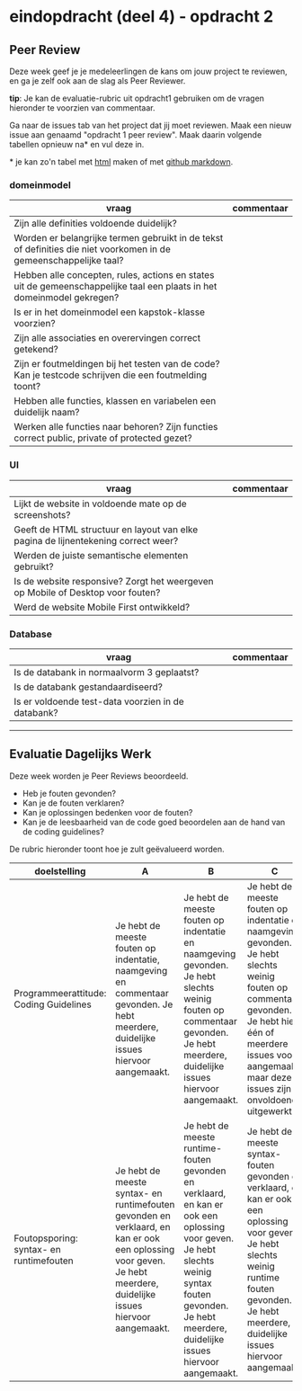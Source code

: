 # eindopdracht (deel 4) - opdracht 2

## Peer Review

Deze week geef je je medeleerlingen de kans om jouw project te reviewen, en ga je zelf ook aan de slag als Peer Reviewer.

**tip**: Je kan de evaluatie-rubric uit opdracht1 gebruiken om de vragen hieronder te voorzien van commentaar.

Ga naar de issues tab van het project dat jij moet reviewen. Maak een nieuw issue aan genaamd "opdracht 1 peer review". Maak daarin volgende tabellen opnieuw na* en vul deze in.

\* je kan zo'n tabel met [html](https://www.w3schools.com/html/html_tables.asp) maken of met [github markdown](https://help.github.com/en/github/writing-on-github/organizing-information-with-tables).

### domeinmodel

| vraag | commentaar |
| --- | --- |
| Zijn alle definities voldoende duidelijk? |  |
| Worden er belangrijke termen gebruikt in de tekst of definities die niet voorkomen in de gemeenschappelijke taal? |  |
| Hebben alle concepten, rules, actions en states uit de gemeenschappelijke taal een plaats in het domeinmodel gekregen? |  |
| Is er in het domeinmodel een kapstok-klasse voorzien? |  |
| Zijn alle associaties en overervingen correct getekend? |  |
| Zijn er foutmeldingen bij het testen van de code? Kan je testcode schrijven die een foutmelding toont? |  |
| Hebben alle functies, klassen en variabelen een duidelijk naam? |  | 
| Werken alle functies naar behoren? Zijn functies correct public, private of protected gezet? |  | 



### UI

| vraag | commentaar |
| --- | --- |
| Lijkt de website in voldoende mate op de screenshots? |  |
| Geeft de HTML structuur en layout van elke pagina de lijnentekening correct weer? |  |
| Werden de juiste semantische elementen gebruikt? |  |
| Is de website responsive? Zorgt het weergeven op Mobile of Desktop voor fouten? |  |
| Werd de website Mobile First ontwikkeld? |  |



### Database

| vraag | commentaar |
| --- | --- |
| Is de databank in normaalvorm 3 geplaatst? |  |
| Is de databank gestandaardiseerd? |  |
| Is er voldoende test-data voorzien in de databank? |  |

---

## Evaluatie Dagelijks Werk

Deze week worden je Peer Reviews beoordeeld. 

 - Heb je fouten gevonden?
 - Kan je de fouten verklaren?
 - Kan je oplossingen bedenken voor de fouten?
 - Kan je de leesbaarheid van de code goed beoordelen aan de hand van de coding guidelines?

De rubric hieronder toont hoe je zult geëvalueerd worden. 

|	doelstelling	|	A	|	B	|	C	|	D	|	E	|														
|	---	|	---	|	---	|	---	|	---	|	---	|														
 |	Programmeerattitude: Coding Guidelines	|	Je hebt de meeste fouten op indentatie, naamgeving en commentaar gevonden. Je hebt meerdere, duidelijke issues hiervoor aangemaakt.	|	Je hebt de meeste fouten op indentatie en naamgeving gevonden. Je hebt slechts weinig fouten op commentaar gevonden. Je hebt meerdere, duidelijke issues hiervoor aangemaakt.	|	Je hebt de meeste fouten op indentatie en naamgeving gevonden. Je hebt slechts weinig fouten op commentaar gevonden. Je hebt hier één of meerdere issues voor aangemaakt, maar deze issues zijn onvoldoende uitgewerkt.	|	Je hebt te weinig fouten op coding guidelines gevonden. Je hebt hier één of meerdere issues voor aangemaakt, maar deze issues zijn onvoldoende uitgewerkt.	|	Je hebt te weinig fouten gevonden op coding guidelines. De fouten die je vond kan je niet verklaren of oplossen. Je hebt hiervoor geen issues aangemaakt.	|																											
|	Foutopsporing: syntax- en runtimefouten	|	Je hebt de meeste syntax- en runtimefouten gevonden en verklaard, en kan er ook een oplossing voor geven. Je hebt meerdere, duidelijke issues hiervoor aangemaakt.	|	Je hebt de meeste runtime-fouten gevonden en verklaard, en kan er ook een oplossing voor geven. Je hebt slechts weinig syntax fouten gevonden. Je hebt meerdere, duidelijke issues hiervoor aangemaakt.	|	Je hebt de meeste syntax-fouten gevonden en verklaard, en kan er ook een oplossing voor geven. Je hebt slechts weinig runtime fouten gevonden. Je hebt meerdere, duidelijke issues hiervoor aangemaakt. 	|	Je hebt weinig fouten gevonden. Je kan de fouten die je vond wel verklaren, maar je biedt weinig oplossingen hiervoor. Je hebt hier één of meerdere issues voor aangemaakt, maar deze issues zijn onvoldoende uitgewerkt.	|	Je hebt weinig fouten gevonden. De fouten die je vond kan je niet verklaren of oplossen. Je hebt hier één of meerdere issues voor aangemaakt, maar deze issues zijn onvoldoende uitgewerkt.	|														